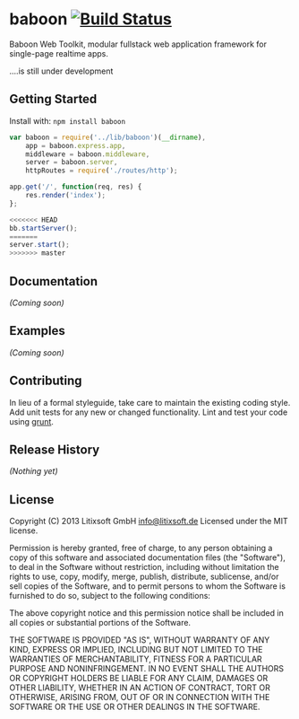 # baboon [![Build Status](https://travis-ci.org/litixsoft/baboon.png)](https://travis-ci.org/litixsoft/baboon)

Baboon Web Toolkit, modular fullstack web application framework for single-page realtime apps.

....is still under development

## Getting Started
Install with: `npm install baboon`

```javascript
var baboon = require('../lib/baboon')(__dirname),
    app = baboon.express.app,
    middleware = baboon.middleware,
    server = baboon.server,
    httpRoutes = require('./routes/http');

app.get('/', function(req, res) {
    res.render('index');
};

<<<<<<< HEAD
bb.startServer();
=======
server.start();
>>>>>>> master
```

## Documentation
_(Coming soon)_

## Examples
_(Coming soon)_

## Contributing
In lieu of a formal styleguide, take care to maintain the existing coding style. Add unit tests for any new or changed functionality. Lint and test your code using [grunt](http://gruntjs.com/).

## Release History
_(Nothing yet)_

## License
Copyright (C) 2013 Litixsoft GmbH <info@litixsoft.de>
Licensed under the MIT license.

Permission is hereby granted, free of charge, to any person obtaining a copy
of this software and associated documentation files (the "Software"), to deal
in the Software without restriction, including without limitation the rights
to use, copy, modify, merge, publish, distribute, sublicense, and/or sell
copies of the Software, and to permit persons to whom the Software is
furnished to do so, subject to the following conditions:

The above copyright notice and this permission notice shall be included in
all copies or substantial portions of the Software.

THE SOFTWARE IS PROVIDED "AS IS", WITHOUT WARRANTY OF ANY KIND, EXPRESS OR
IMPLIED, INCLUDING BUT NOT LIMITED TO THE WARRANTIES OF MERCHANTABILITY,
FITNESS FOR A PARTICULAR PURPOSE AND NONINFRINGEMENT. IN NO EVENT SHALL THE
AUTHORS OR COPYRIGHT HOLDERS BE LIABLE FOR ANY CLAIM, DAMAGES OR OTHER
LIABILITY, WHETHER IN AN ACTION OF CONTRACT, TORT OR OTHERWISE, ARISING FROM,
OUT OF OR IN CONNECTION WITH THE SOFTWARE OR THE USE OR OTHER DEALINGS IN
THE SOFTWARE.
